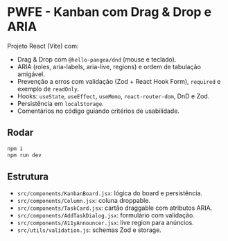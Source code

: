 # PWFE - Kanban com Drag & Drop e ARIA

Projeto React (Vite) com:
- Drag & Drop com `@hello-pangea/dnd` (mouse e teclado).
- ARIA (roles, aria-labels, aria-live, regions) e ordem de tabulação amigável.
- Prevenção a erros com validação (Zod + React Hook Form), `required` e exemplo de `readOnly`.
- Hooks: `useState`, `useEffect`, `useMemo`, `react-router-dom`, DnD e Zod.
- Persistência em `localStorage`.
- Comentários no código guiando critérios de usabilidade.

## Rodar
```bash
npm i
npm run dev
```

## Estrutura
- `src/components/KanbanBoard.jsx`: lógica do board e persistência.
- `src/components/Column.jsx`: coluna droppable.
- `src/components/TaskCard.jsx`: cartão draggable com atributos ARIA.
- `src/components/AddTaskDialog.jsx`: formulário com validação.
- `src/components/A11yAnnouncer.jsx`: live region para anúncios.
- `src/utils/validation.js`: schemas Zod e storage.
